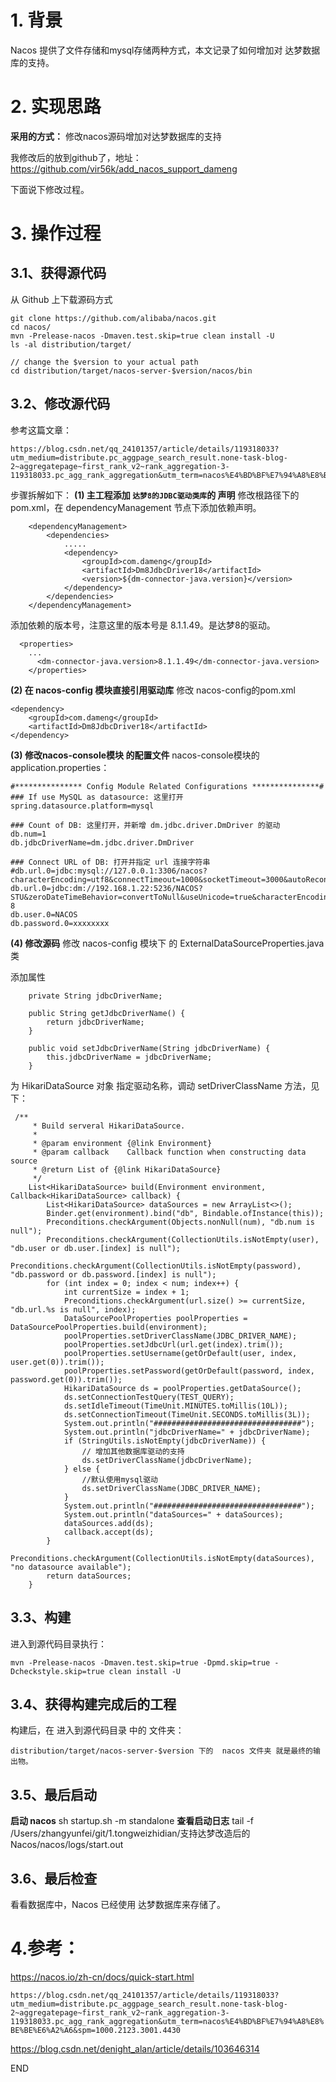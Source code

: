 # 1. 背景
Nacos 提供了文件存储和mysql存储两种方式，本文记录了如何增加对 达梦数据库的支持。


# 2. 实现思路

**采用的方式：**
修改nacos源码增加对达梦数据库的支持

我修改后的放到github了，地址：https://github.com/vir56k/add_nacos_support_dameng

下面说下修改过程。

# 3. 操作过程
## 3.1、获得源代码

从 Github 上下载源码方式
```
git clone https://github.com/alibaba/nacos.git
cd nacos/
mvn -Prelease-nacos -Dmaven.test.skip=true clean install -U  
ls -al distribution/target/

// change the $version to your actual path
cd distribution/target/nacos-server-$version/nacos/bin
```

## 3.2、修改源代码
参考这篇文章：
```
https://blog.csdn.net/qq_24101357/article/details/119318033?utm_medium=distribute.pc_aggpage_search_result.none-task-blog-2~aggregatepage~first_rank_v2~rank_aggregation-3-119318033.pc_agg_rank_aggregation&utm_term=nacos%E4%BD%BF%E7%94%A8%E8%BE%BE%E6%A2%A6&spm=1000.2123.3001.4430
```
步骤拆解如下：
**(1)  主工程添加 `达梦8的JDBC驱动类库`的 声明**
修改根路径下的 pom.xml，在 dependencyManagement 节点下添加依赖声明。
```
    <dependencyManagement>
        <dependencies>
            .....
            <dependency>
                <groupId>com.dameng</groupId>
                <artifactId>Dm8JdbcDriver18</artifactId>
                <version>${dm-connector-java.version}</version>
            </dependency>
        </dependencies>
    </dependencyManagement>
```
添加依赖的版本号，注意这里的版本号是 8.1.1.49。是达梦8的驱动。
```
  <properties>
    ...
      <dm-connector-java.version>8.1.1.49</dm-connector-java.version>
    </properties>
```
**(2) 在 nacos-config 模块直接引用驱动库**
修改 nacos-config的pom.xml
```
<dependency>
    <groupId>com.dameng</groupId>
    <artifactId>Dm8JdbcDriver18</artifactId>
</dependency>
```
**(3) 修改nacos-console模块 的配置文件**
nacos-console模块的application.properties：

```
#*************** Config Module Related Configurations ***************#
### If use MySQL as datasource: 这里打开
spring.datasource.platform=mysql

### Count of DB: 这里打开，并新增 dm.jdbc.driver.DmDriver 的驱动
db.num=1
db.jdbcDriverName=dm.jdbc.driver.DmDriver

### Connect URL of DB: 打开并指定 url 连接字符串
#db.url.0=jdbc:mysql://127.0.0.1:3306/nacos?characterEncoding=utf8&connectTimeout=1000&socketTimeout=3000&autoReconnect=true&useUnicode=true&useSSL=false&serverTimezone=UTC
db.url.0=jdbc:dm://192.168.1.22:5236/NACOS?STU&zeroDateTimeBehavior=convertToNull&useUnicode=true&characterEncoding=utf-8
db.user.0=NACOS
db.password.0=xxxxxxxx

```
**(4) 修改源码**
修改 nacos-config 模块下 的 ExternalDataSourceProperties.java 类

添加属性
```
    private String jdbcDriverName;

    public String getJdbcDriverName() {
        return jdbcDriverName;
    }

    public void setJdbcDriverName(String jdbcDriverName) {
        this.jdbcDriverName = jdbcDriverName;
    }

```

为 HikariDataSource 对象 指定驱动名称，调动 setDriverClassName 方法，见下：

```
 /**
     * Build serveral HikariDataSource.
     *
     * @param environment {@link Environment}
     * @param callback    Callback function when constructing data source
     * @return List of {@link HikariDataSource}
     */
    List<HikariDataSource> build(Environment environment, Callback<HikariDataSource> callback) {
        List<HikariDataSource> dataSources = new ArrayList<>();
        Binder.get(environment).bind("db", Bindable.ofInstance(this));
        Preconditions.checkArgument(Objects.nonNull(num), "db.num is null");
        Preconditions.checkArgument(CollectionUtils.isNotEmpty(user), "db.user or db.user.[index] is null");
        Preconditions.checkArgument(CollectionUtils.isNotEmpty(password), "db.password or db.password.[index] is null");
        for (int index = 0; index < num; index++) {
            int currentSize = index + 1;
            Preconditions.checkArgument(url.size() >= currentSize, "db.url.%s is null", index);
            DataSourcePoolProperties poolProperties = DataSourcePoolProperties.build(environment);
            poolProperties.setDriverClassName(JDBC_DRIVER_NAME);
            poolProperties.setJdbcUrl(url.get(index).trim());
            poolProperties.setUsername(getOrDefault(user, index, user.get(0)).trim());
            poolProperties.setPassword(getOrDefault(password, index, password.get(0)).trim());
            HikariDataSource ds = poolProperties.getDataSource();
            ds.setConnectionTestQuery(TEST_QUERY);
            ds.setIdleTimeout(TimeUnit.MINUTES.toMillis(10L));
            ds.setConnectionTimeout(TimeUnit.SECONDS.toMillis(3L));
            System.out.println("#################################");
            System.out.println("jdbcDriverName=" + jdbcDriverName);
            if (StringUtils.isNotEmpty(jdbcDriverName)) {
                // 增加其他数据库驱动的支持
                ds.setDriverClassName(jdbcDriverName);
            } else {
                //默认使用mysql驱动
                ds.setDriverClassName(JDBC_DRIVER_NAME);
            }
            System.out.println("#################################");
            System.out.println("dataSources=" + dataSources);
            dataSources.add(ds);
            callback.accept(ds);
        }
        Preconditions.checkArgument(CollectionUtils.isNotEmpty(dataSources), "no datasource available");
        return dataSources;
    }
```


## 3.3、构建
进入到源代码目录执行：
```
mvn -Prelease-nacos -Dmaven.test.skip=true -Dpmd.skip=true -Dcheckstyle.skip=true clean install -U
```

## 3.4、获得构建完成后的工程
构建后，在 进入到源代码目录 中的 文件夹：
```
distribution/target/nacos-server-$version 下的  nacos 文件夹 就是最终的输出物。
```

## 3.5、最后启动

**启动 nacos**
sh startup.sh -m standalone
**查看启动日志**
tail -f /Users/zhangyunfei/git/1.tongweizhidian/支持达梦改造后的Nacos/nacos/logs/start.out

## 3.6、最后检查
看看数据库中，Nacos 已经使用 达梦数据库来存储了。

# 4.参考：
https://nacos.io/zh-cn/docs/quick-start.html

`https://blog.csdn.net/qq_24101357/article/details/119318033?utm_medium=distribute.pc_aggpage_search_result.none-task-blog-2~aggregatepage~first_rank_v2~rank_aggregation-3-119318033.pc_agg_rank_aggregation&utm_term=nacos%E4%BD%BF%E7%94%A8%E8%BE%BE%E6%A2%A6&spm=1000.2123.3001.4430`

https://blog.csdn.net/denight_alan/article/details/103646314



END
